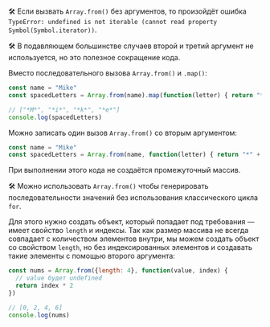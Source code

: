 🛠 Если вызвать `Array.from()` без аргументов, то произойдёт ошибка `TypeError: undefined is not iterable (cannot read property Symbol(Symbol.iterator))`.

🛠 В подавляющем большинстве случаев второй и третий аргумент не используется, но это полезное сокращение кода.

Вместо последовательного вызова `Array.from()` и `.map()`:

```js
const name = "Mike"
const spacedLetters = Array.from(name).map(function(letter) { return "*" + letter + "*" })

// ["*M*", "*i*", "*k*", "*e*"]
console.log(spacedLetters)
```

Можно записать один вызов `Array.from()` со вторым аргументом:

```js
const name = "Mike"
const spacedLetters = Array.from(name, function(letter) { return "*" + letter + "*" })
```

При выполнении этого кода не создаётся промежуточный массив.

🛠 Можно использовать `Array.from()` чтобы генерировать последовательности значений без использования классического цикла `for`.

Для этого нужно создать объект, который попадает под требования — имеет свойство `length` и индексы. Так как размер массива не всегда совпадает с количеством элементов внутри, мы можем создать объект со свойством `length`, но без индексированных элементов и создавать такие элементы с помощью второго аргумента:

```js
const nums = Array.from({length: 4}, function(value, index) {
  // value будет undefined
  return index * 2
})

// [0, 2, 4, 6]
console.log(nums)
```
